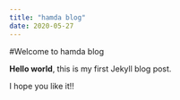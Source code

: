 ```yaml
---
title: "hamda blog"
date: 2020-05-27
---
```


#Welcome to hamda blog

**Hello world**, this is my first Jekyll blog post.

I hope you like it!!
